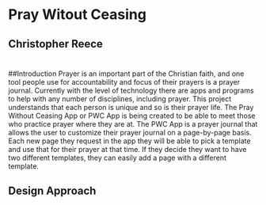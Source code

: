 # Pray Witout Ceasing
## Christopher Reece
#
#
##Introduction
Prayer is an important part of the Christian faith, and one tool people use for accountability and focus of their prayers is a prayer journal. Currently with the level of technology there are apps and programs to help with any number of disciplines, including prayer. This project understands that each person is unique and so is their prayer life. The Pray Without Ceasing App or PWC App is being created to be able to meet those who practice prayer where they are at. The PWC App is a prayer journal that allows the user to customize their prayer journal on a page-by-page basis. Each new page they request in the app they will be able to pick a template and use that for their prayer at that time. If they decide they want to have two different templates, they can easily add a page with a different template. 

## Design Approach
